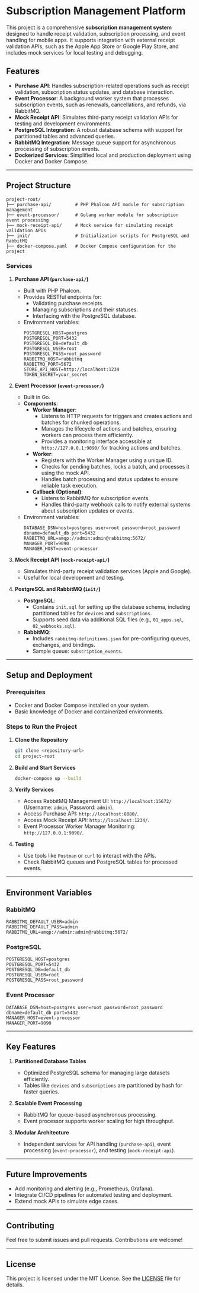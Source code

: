 # Subscription Management Platform

This project is a comprehensive **subscription management system** designed to handle receipt validation, subscription processing, and event handling for mobile apps. It supports integration with external receipt validation APIs, such as the Apple App Store or Google Play Store, and includes mock services for local testing and debugging.

## **Features**

- **Purchase API**: Handles subscription-related operations such as receipt validation, subscription status updates, and database interaction.
- **Event Processor**: A background worker system that processes subscription events, such as renewals, cancellations, and refunds, via RabbitMQ.
- **Mock Receipt API**: Simulates third-party receipt validation APIs for testing and development environments.
- **PostgreSQL Integration**: A robust database schema with support for partitioned tables and advanced queries.
- **RabbitMQ Integration**: Message queue support for asynchronous processing of subscription events.
- **Dockerized Services**: Simplified local and production deployment using Docker and Docker Compose.

---

## **Project Structure**

```plaintext
project-root/
├── purchase-api/         # PHP Phalcon API module for subscription management
├── event-processor/      # Golang worker module for subscription event processing
├── mock-receipt-api/     # Mock service for simulating receipt validation APIs
├── init/                 # Initialization scripts for PostgreSQL and RabbitMQ
├── docker-compose.yaml   # Docker Compose configuration for the project
```

### **Services**

1. **Purchase API (`purchase-api/`)**
   - Built with PHP Phalcon.
   - Provides RESTful endpoints for:
     - Validating purchase receipts.
     - Managing subscriptions and their statuses.
     - Interfacing with the PostgreSQL database.
   - Environment variables:
     ```plaintext
     POSTGRESQL_HOST=postgres
     POSTGRESQL_PORT=5432
     POSTGRESQL_DB=default_db
     POSTGRESQL_USER=root
     POSTGRESQL_PASS=root_password
     RABBITMQ_HOST=rabbitmq
     RABBITMQ_PORT=5672
     STORE_API_HOST=http://localhost:1234
     TOKEN_SECRET=your_secret
     ```

2. **Event Processor (`event-processor/`)**
   - Built in Go.
   - **Components**:
     - **Worker Manager**:
       - Listens to HTTP requests for triggers and creates actions and batches for chunked operations.
       - Manages the lifecycle of actions and batches, ensuring workers can process them efficiently.
       - Provides a monitoring interface accessible at `http://127.0.0.1:9090/` for tracking actions and batches.
     - **Worker**:
       - Registers with the Worker Manager using a unique ID.
       - Checks for pending batches, locks a batch, and processes it using the mock API.
       - Handles batch processing and status updates to ensure reliable task execution.
     - **Callback (Optional)**:
       - Listens to RabbitMQ for subscription events.
       - Handles third-party webhook calls to notify external systems about subscription updates or events.
   - Environment variables:
     ```plaintext
     DATABASE_DSN=host=postgres user=root password=root_password dbname=default_db port=5432
     RABBITMQ_URL=amqp://admin:admin@rabbitmq:5672/
     MANAGER_PORT=9090
     MANAGER_HOST=event-processor
     ```

3. **Mock Receipt API (`mock-receipt-api/`)**
   - Simulates third-party receipt validation services (Apple and Google).
   - Useful for local development and testing.

4. **PostgreSQL and RabbitMQ (`init/`)**
   - **PostgreSQL**:
     - Contains `init.sql` for setting up the database schema, including partitioned tables for `devices` and `subscriptions`.
     - Supports seed data via additional SQL files (e.g., `01_apps.sql`, `02_webhooks.sql`).
   - **RabbitMQ**:
     - Includes `rabbitmq-definitions.json` for pre-configuring queues, exchanges, and bindings.
     - Sample queue: `subscription_events`.

---

## **Setup and Deployment**

### **Prerequisites**
- Docker and Docker Compose installed on your system.
- Basic knowledge of Docker and containerized environments.

### **Steps to Run the Project**

1. **Clone the Repository**
   ```bash
   git clone <repository-url>
   cd project-root
   ```

2. **Build and Start Services**
   ```bash
   docker-compose up --build
   ```

3. **Verify Services**
   - Access RabbitMQ Management UI: `http://localhost:15672/` (Username: `admin`, Password: `admin`).
   - Access Purchase API: `http://localhost:8080/`.
   - Access Mock Receipt API: `http://localhost:1234/`.
   - Event Processor Worker Manager Monitoring: `http://127.0.0.1:9090/`.

4. **Testing**
   - Use tools like `Postman` or `curl` to interact with the APIs.
   - Check RabbitMQ queues and PostgreSQL tables for processed events.

---

## **Environment Variables**

### **RabbitMQ**
```plaintext
RABBITMQ_DEFAULT_USER=admin
RABBITMQ_DEFAULT_PASS=admin
RABBITMQ_URL=amqp://admin:admin@rabbitmq:5672/
```

### **PostgreSQL**
```plaintext
POSTGRESQL_HOST=postgres
POSTGRESQL_PORT=5432
POSTGRESQL_DB=default_db
POSTGRESQL_USER=root
POSTGRESQL_PASS=root_password
```

### **Event Processor**
```plaintext
DATABASE_DSN=host=postgres user=root password=root_password dbname=default_db port=5432
MANAGER_HOST=event-processor
MANAGER_PORT=9090
```

---

## **Key Features**

1. **Partitioned Database Tables**
   - Optimized PostgreSQL schema for managing large datasets efficiently.
   - Tables like `devices` and `subscriptions` are partitioned by hash for faster queries.

2. **Scalable Event Processing**
   - RabbitMQ for queue-based asynchronous processing.
   - Event processor supports worker scaling for high throughput.

3. **Modular Architecture**
   - Independent services for API handling (`purchase-api`), event processing (`event-processor`), and testing (`mock-receipt-api`).

---

## **Future Improvements**
- Add monitoring and alerting (e.g., Prometheus, Grafana).
- Integrate CI/CD pipelines for automated testing and deployment.
- Extend mock APIs to simulate edge cases.

---

## **Contributing**
Feel free to submit issues and pull requests. Contributions are welcome!

---

## **License**
This project is licensed under the MIT License. See the [LICENSE](LICENSE) file for details.

